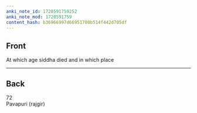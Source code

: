 ```yaml
---
anki_note_id: 1720591759252
anki_note_mod: 1720591759
content_hash: b36966997d66951780b514f442d705df
---
```


## Front

At which age siddha died and in which place

<hr/>

## Back

72  
Pavapuri (rajgir)